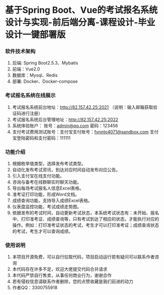 # 基于Spring Boot、Vue的考试报名系统设计与实现-前后端分离-课程设计-毕业设计一键部署版

### 软件技术架构
1. 后端: Spring Boot2.5.3、Mybatis
2. 前端：Vue2.0
3. 数据库：Mysql、Redis
4. 部署: Docker、Docker-compose

### 考试报名系统在线展示
1. 考试报名系统前台地址：http://82.157.42.25:2021 （说明：输入邮箱获取验证码进行注册）
2. 考试报名系统后台管理地址：http://82.157.42.25:2022
3. 系统体验账户： 账号：admin@qq.com 密码：123456  
4. 支付考试费用测试账号：支付宝支付账号：fynnto4071@sandbox.com 支付宝登陆密码和支付密码：111111

### 功能介绍
1. 根据枚举值类型，选择发布考试类型。
2. 自动化发布考试资讯，到达对应时间自动发布对应公告。
3. 引入支付宝在线支付功能。
4. 咨询与备考在线群聊实时聊天功能。
5. 导出每场考试报名人信息Excel表格。
6. 准考证打印功能，形成Word文档。
7. 成绩查询功能，支持导入成绩Excel表格。
8. 仪表盘监控功能，考试成绩走势图。
9. 依据发布的考试时间，自动更新考试状态，本系统考试状态有：未开始、报名中、打印准考证、成绩查询等，只有考试到达了相应的状态，才能执行对应的操作。例如：打印准考证状态的考试，考生才可以打印准考证；成绩查询状态的考试，考生才可以查询成绩。

### 使用说明
1. 本项目开源免费，可以自行拉取代码，项目启动运行若有疑问可以联系作者咨询
2. 本代码存在许多不足，欢迎大佬提交代码合并请求
3. 本代码严禁自行售卖，从事任何商业行为，谢谢合作
4. 若有侵权信息请联系作者删除，您的点赞收藏是我们前进的动力
5. 作者QQ：3300755918

